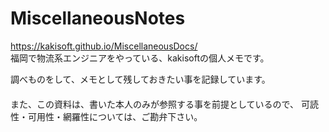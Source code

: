 # MiscellaneousNotes
https://kakisoft.github.io/MiscellaneousDocs/    
福岡で物流系エンジニアをやっている、kakisoftの個人メモです。  

調べものをして、メモとして残しておきたい事を記録しています。  
　  
また、この資料は、書いた本人のみが参照する事を前提としているので、
可読性・可用性・網羅性については、ご勘弁下さい。
